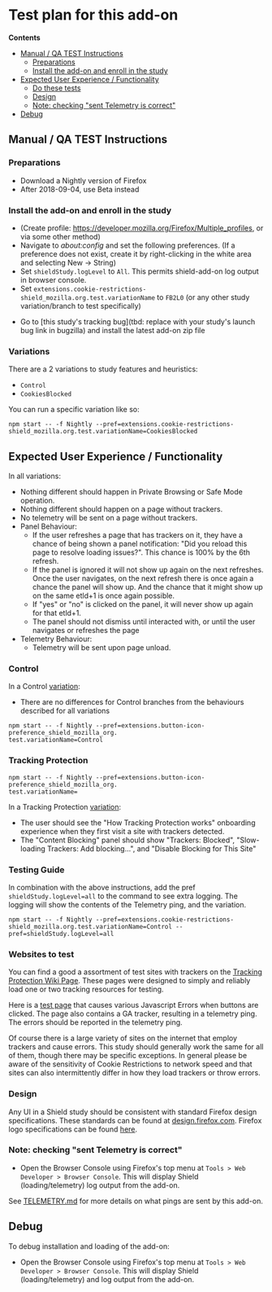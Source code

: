 # Test plan for this add-on

<!-- START doctoc generated TOC please keep comment here to allow auto update -->

<!-- DON'T EDIT THIS SECTION, INSTEAD RE-RUN doctoc TO UPDATE -->

**Contents**

* [Manual / QA TEST Instructions](#manual--qa-test-instructions)
  * [Preparations](#preparations)
  * [Install the add-on and enroll in the study](#install-the-add-on-and-enroll-in-the-study)
* [Expected User Experience / Functionality](#expected-user-experience--functionality)
  * [Do these tests](#do-these-tests)
  * [Design](#design)
  * [Note: checking "sent Telemetry is correct"](#note-checking-sent-telemetry-is-correct)
* [Debug](#debug)

<!-- END doctoc generated TOC please keep comment here to allow auto update -->

## Manual / QA TEST Instructions

### Preparations

* Download a Nightly version of Firefox
* After 2018-09-04, use Beta instead

### Install the add-on and enroll in the study

* (Create profile: <https://developer.mozilla.org/Firefox/Multiple_profiles>, or via some other method)
* Navigate to _about:config_ and set the following preferences. (If a preference does not exist, create it by right-clicking in the white area and selecting New -> String)
* Set `shieldStudy.logLevel` to `All`. This permits shield-add-on log output in browser console.
* Set `extensions.cookie-restrictions-shield_mozilla.org.test.variationName` to `FB2L0` (or any other study variation/branch to test specifically)
<!-- TODO: create a zip file with this add-on  -->
* Go to [this study's tracking bug](tbd: replace with your study's launch bug link in bugzilla) and install the latest add-on zip file

### Variations

There are a 2 variations to study features and heuristics:

  * `Control`
  * `CookiesBlocked`

You can run a specific variation like so:

```
npm start -- -f Nightly --pref=extensions.cookie-restrictions-shield_mozilla.org.test.variationName=CookiesBlocked
```

## Expected User Experience / Functionality

In all variations:

  * Nothing different should happen in Private Browsing or Safe Mode operation.
  * Nothing different should happen on a page without trackers.
  * No telemetry will be sent on a page without trackers.
  * Panel Behaviour:
    * If the user refreshes a page that has trackers on it, they have a chance of being shown
      a panel notification: "Did you reload this page to resolve loading issues?". This chance is 100% by the 6th refresh.
    * If the panel is ignored it will not show up again on the next refreshes. Once the user
      navigates, on the next refresh there is once again a chance the panel will show up. And the
      chance that it might show up on the same etld+1 is once again possible.
    * If "yes" or "no" is clicked on the panel, it will never show up again for that etld+1.
    * The panel should not dismiss until interacted with, or until the user navigates or refreshes
      the page
  * Telemetry Behaviour:
    * Telemetry will be sent upon page unload.

    
### Control
In a Control [variation](#variations):

  * There are no differences for Control branches from the behaviours described for all variations

```
npm start -- -f Nightly --pref=extensions.button-icon-preference_shield_mozilla_org.
test.variationName=Control
```

### Tracking Protection

 ```
 npm start -- -f Nightly --pref=extensions.button-icon-preference_shield_mozilla_org.
 test.variationName=
 ```

 In a Tracking Protection [variation](#variations):

   * The user should see the "How Tracking Protection works" onboarding experience
     when they first visit a site with trackers detected.
   * The "Content Blocking" panel should show "Trackers: Blocked",
     "Slow-loading Trackers: Add blocking...", and "Disable Blocking for This
     Site"

### Testing Guide

In combination with the above instructions, add the pref `shieldStudy.logLevel=all` to the command to see extra logging. The logging will show the contents of the Telemetry ping, and the variation.

```
npm start -- -f Nightly --pref=extensions.cookie-restrictions-shield_mozilla.org.test.variationName=Control --pref=shieldStudy.logLevel=all
```

### Websites to test

You can find a good a assortment of test sites with trackers on the [Tracking Protection Wiki Page](https://wiki.mozilla.org/Security/Tracking_protection#QA). These pages were designed to simply and reliably load one or two tracking resources for testing.

Here is a [test page](https://mozilla.github.io/FastBlockShield/) that causes various Javascript Errors when buttons are clicked. The page also contains a GA tracker, resulting in a telemetry ping. The errors should be reported in the telemetry ping.

Of course there is a large variety of sites on the internet that employ trackers and cause errors. This study should generally work the same for all of them, though there may be specific exceptions. In general please be aware of the sensitivity of Cookie Restrictions to network speed and that sites can also intermittently differ in how they load trackers or throw errors.

### Design

Any UI in a Shield study should be consistent with standard Firefox design specifications. These standards can be found at [design.firefox.com](https://design.firefox.com/photon/welcome.html). Firefox logo specifications can be found [here](https://design.firefox.com/photon/visuals/product-identity-assets.html).

### Note: checking "sent Telemetry is correct"

* Open the Browser Console using Firefox's top menu at `Tools > Web Developer > Browser Console`. This will display Shield (loading/telemetry) log output from the add-on.

See [TELEMETRY.md](./TELEMETRY.md) for more details on what pings are sent by this add-on.

## Debug

To debug installation and loading of the add-on:

* Open the Browser Console using Firefox's top menu at `Tools > Web Developer > Browser Console`. This will display Shield (loading/telemetry) and log output from the add-on.
